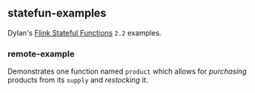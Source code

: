 statefun-examples
-----------------

Dylan's [Flink Stateful Functions](https://statefun.io) `2.2` examples.

### remote-example

Demonstrates one function named `product` which allows for _purchasing_ products from its `supply` and _restocking_ it.
